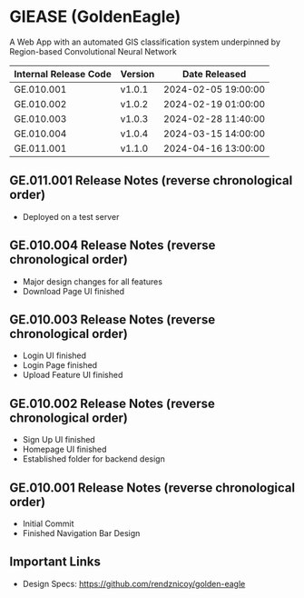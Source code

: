 # GIEASE (GoldenEagle)
A Web App with an automated GIS classification system underpinned by Region-based Convolutional Neural Network

| Internal Release Code | Version      | Date Released |
|----------|------------|-------------------|
| GE.010.001     | v1.0.1       | 2024-02-05 19:00:00              |
| GE.010.002     | v1.0.2       | 2024-02-19 01:00:00              |
| GE.010.003     | v1.0.3       | 2024-02-28 11:40:00              |
| GE.010.004     | v1.0.4       | 2024-03-15 14:00:00              |
| GE.011.001     | v1.1.0       | 2024-04-16 13:00:00              |

## GE.011.001 Release Notes (reverse chronological order)
* Deployed on a test server

## GE.010.004 Release Notes (reverse chronological order)
* Major design changes for all features
* Download Page UI finished
  
## GE.010.003 Release Notes (reverse chronological order)
* Login UI finished
* Login Page finished
* Upload Feature UI finished

## GE.010.002 Release Notes (reverse chronological order)
* Sign Up UI finished
* Homepage UI finished
* Established folder for backend design

## GE.010.001 Release Notes (reverse chronological order)
* Initial Commit
* Finished Navigation Bar Design

## Important Links
* Design Specs: https://github.com/rendznicoy/golden-eagle
